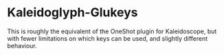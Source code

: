# Kaleidoglyph-Glukeys

This is roughly the equivalent of the OneShot plugin for Kaleidoscope, but with fewer
limitations on which keys can be used, and slightly different behaviour.
